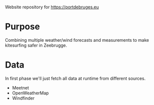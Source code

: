 Website repository for https://portdebruges.eu

# Purpose

Combining multiple weather/wind forecasts and measurements to make kitesurfing safer in Zeebrugge.

# Data

In first phase we'll just fetch all data at runtime from different sources.

- Meetnet
- OpenWeatherMap
- Windfinder
